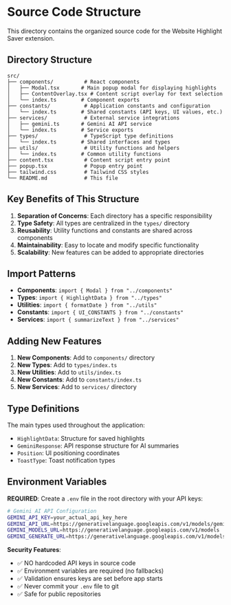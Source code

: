 # Source Code Structure

This directory contains the organized source code for the Website Highlight Saver extension.

## Directory Structure

```
src/
├── components/          # React components
│   ├── Modal.tsx       # Main popup modal for displaying highlights
│   ├── ContentOverlay.tsx # Content script overlay for text selection
│   └── index.ts        # Component exports
├── constants/           # Application constants and configuration
│   └── index.ts        # Shared constants (API keys, UI values, etc.)
├── services/            # External service integrations
│   ├── gemini.ts       # Gemini AI API service
│   └── index.ts        # Service exports
├── types/               # TypeScript type definitions
│   └── index.ts        # Shared interfaces and types
├── utils/               # Utility functions and helpers
│   └── index.ts        # Common utility functions
├── content.tsx          # Content script entry point
├── popup.tsx            # Popup entry point
├── tailwind.css         # Tailwind CSS styles
└── README.md            # This file
```

## Key Benefits of This Structure

1. **Separation of Concerns**: Each directory has a specific responsibility
2. **Type Safety**: All types are centralized in the `types/` directory
3. **Reusability**: Utility functions and constants are shared across components
4. **Maintainability**: Easy to locate and modify specific functionality
5. **Scalability**: New features can be added to appropriate directories

## Import Patterns

- **Components**: `import { Modal } from "../components"`
- **Types**: `import { HighlightData } from "../types"`
- **Utilities**: `import { formatDate } from "../utils"`
- **Constants**: `import { UI_CONSTANTS } from "../constants"`
- **Services**: `import { summarizeText } from "../services"`

## Adding New Features

1. **New Components**: Add to `components/` directory
2. **New Types**: Add to `types/index.ts`
3. **New Utilities**: Add to `utils/index.ts`
4. **New Constants**: Add to `constants/index.ts`
5. **New Services**: Add to `services/` directory

## Type Definitions

The main types used throughout the application:

- `HighlightData`: Structure for saved highlights
- `GeminiResponse`: API response structure for AI summaries
- `Position`: UI positioning coordinates
- `ToastType`: Toast notification types

## Environment Variables

**REQUIRED**: Create a `.env` file in the root directory with your API keys:

```bash
# Gemini AI API Configuration
GEMINI_API_KEY=your_actual_api_key_here
GEMINI_API_URL=https://generativelanguage.googleapis.com/v1/models/gemini-1.5-flash:generateContent
GEMINI_MODELS_URL=https://generativelanguage.googleapis.com/v1/models
GEMINI_GENERATE_URL=https://generativelanguage.googleapis.com/v1/models/gemini-1.5-flash:generateContent
```

**Security Features**: 
- ✅ NO hardcoded API keys in source code
- ✅ Environment variables are required (no fallbacks)
- ✅ Validation ensures keys are set before app starts
- ✅ Never commit your `.env` file to git
- ✅ Safe for public repositories
